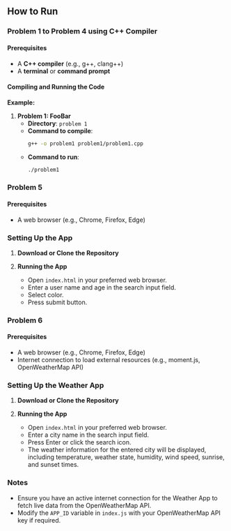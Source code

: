 ## How to Run

### Problem 1 to Problem 4 using C++ Compiler

#### Prerequisites

- A **C++ compiler** (e.g., g++, clang++)
- A **terminal** or **command prompt**

#### Compiling and Running the Code

**Example:**

1. **Problem 1: FooBar**
   - **Directory**: `problem 1`
   - **Command to compile**:
     ```sh
     g++ -o problem1 problem1/problem1.cpp
     ```
   - **Command to run**:
     ```sh
     ./problem1
     ```

### Problem 5
#### Prerequisites

- A web browser (e.g., Chrome, Firefox, Edge)

### Setting Up the App

1. **Download or Clone the Repository**

3. **Running the App**
   - Open `index.html` in your preferred web browser.
   - Enter a user name and age in the search input field.
   - Select color.
   - Press submit button.

### Problem 6

#### Prerequisites

- A web browser (e.g., Chrome, Firefox, Edge)
- Internet connection to load external resources (e.g., moment.js, OpenWeatherMap API)

### Setting Up the Weather App

1. **Download or Clone the Repository**

3. **Running the App**
   - Open `index.html` in your preferred web browser.
   - Enter a city name in the search input field.
   - Press Enter or click the search icon.
   - The weather information for the entered city will be displayed, including temperature, weather state, humidity, wind speed, sunrise, and sunset times.

### Notes
- Ensure you have an active internet connection for the Weather App to fetch live data from the OpenWeatherMap API.
- Modify the `APP_ID` variable in `index.js` with your OpenWeatherMap API key if required.
    
